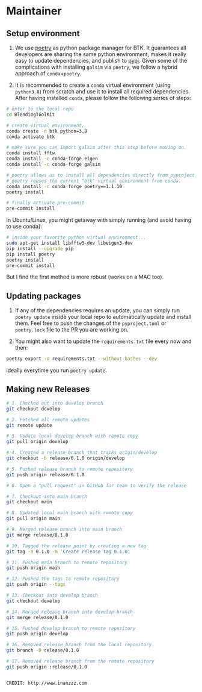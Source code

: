 # Maintainer

## Setup environment

1. We use [poetry](https://python-poetry.org) as python package manager for BTK. It guarantees all developers are sharing the same python environment, makes it really easy to update dependencies, and publish to [pypi](https://pypi.org). Given some of the complications with installing `galsim` via `poetry`, we follow a hybrid approach of `conda`+`poetry`.

2. It is recommended to create a `conda` virtual environment (using `python3.8`) from scratch and use it to install all required dependencies. After having installed `conda`, please follow the following series of steps:

```bash
# enter to the local repo
cd BlendingToolKit

# create virtual environment.
conda create -n btk python=3.8
conda activate btk

# make sure you can import galsim after this step before moving on.
conda install fftw
conda install -c conda-forge eigen
conda install -c conda-forge galsim

# poetry allows us to install all dependencies directly from pyproject.toml (except galsim!)
# poetry reuses the current "btk" virtual environment from conda.
conda install -c conda-forge poetry==1.1.10
poetry install

# finally activate pre-commit
pre-commit install
```

In Ubuntu/Linux, you might getaway with simply running (and avoid having to use conda):

```bash
# inside your favorite python virtual environment...
sudo apt-get install libfftw3-dev libeigen3-dev
pip install --upgrade pip
pip install poetry
poetry install
pre-commit install
```

But I find the first method is more robust (works on a MAC too).

## Updating packages

1. If any of the dependencies requires an update, you can simply run `poetry update` inside your local repo to automatically update and install them. Feel free to push the changes of the `pyproject.toml` or `poetry.lock` file to the PR you are working on.

2. You might also want to update the `requirements.txt` file every now and then:

```bash
poetry export -o requirements.txt --without-hashes --dev
```

ideally everytime you run `poetry update`.

## Making new Releases

```bash
# 1. Checked out into develop branch
git checkout develop

# 2. Fetched all remote updates
git remote update

# 3. Update local develop branch with remote copy
git pull origin develop

# 4. Created a release branch that tracks origin/develop
git checkout -b release/0.1.0 origin/develop

# 5. Pushed release branch to remote repository
git push origin release/0.1.0

# 6. Open a "pull request" in GitHub for team to verify the release

# 7. Checkout into main branch
git checkout main

# 8. Updated local main branch with remote copy
git pull origin main

# 9. Merged release branch into main branch
git merge release/0.1.0

# 10. Tagged the release point by creating a new tag
git tag -a 0.1.0 -m 'Create release tag 0.1.0'

# 11. Pushed main branch to remote repository
git push origin main

# 12. Pushed the tags to remote repository
git push origin --tags

# 13. Checkout into develop branch
git checkout develop

# 14. Merged release branch into develop branch
git merge release/0.1.0

# 15. Pushed develop branch to remote repository
git push origin develop

# 16. Removed release branch from the local repository
git branch -D release/0.1.0

# 17. Removed release branch from the remote repository
git push origin :release/0.1.0


CREDIT: http://www.inanzzz.com
```
